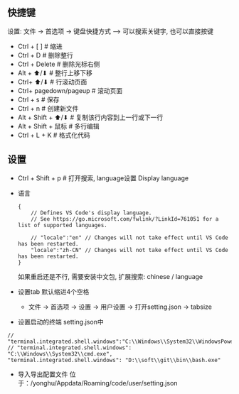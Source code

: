## 快捷键
设置: 文件 → 首选项 → 键盘快捷方式  -->  可以搜索关键字, 也可以直接按键

- Ctrl + [  ]      # 缩进
- Ctrl + D         # 删除整行
- Ctrl + Delete    # 删除光标右侧
- Alt + ⬆/⬇        # 整行上移下移
- Ctrl+ ⬆/⬇        # 行滚动页面
- Ctrl+ pagedown/pageup        # 滚动页面
- Ctrl + s         # 保存
- Ctrl + n        # 创建新文件
- Alt + Shift + ⬆/⬇    # 复制该行内容到上一行或下一行
- Alt + Shift + 鼠标    # 多行编辑
- Ctrl + L + K    # 格式化代码


## 设置
- Ctrl + Shift + p    # 打开搜索, language设置 Display language

- 语言
    ```
    {
        // Defines VS Code's display language.
        // See https://go.microsoft.com/fwlink/?LinkId=761051 for a list of supported languages.
        
        // "locale":"en" // Changes will not take effect until VS Code has been restarted.
        "locale":"zh-CN" // Changes will not take effect until VS Code has been restarted.
    }
    ```
    如果重启还是不行, 需要安装中文包, 扩展搜索: chinese / language
- 设置tab 默认缩进4个空格
    - 文件 → 首选项 → 设置 → 用户设置 → 打开setting.json → tabsize

- 设置启动的终端
setting.json中  
```
// "terminal.integrated.shell.windows":"C:\\Windows\\System32\\WindowsPowerShell\\v1.0\\powershell.exe",
// "terminal.integrated.shell.windows": "C:\\Windows\\System32\\cmd.exe",
"terminal.integrated.shell.windows": "D:\\soft\\git\\bin\\bash.exe"
```


- 导入导出配置文件
位于：/yonghu/Appdata/Roaming/code/user/setting.json